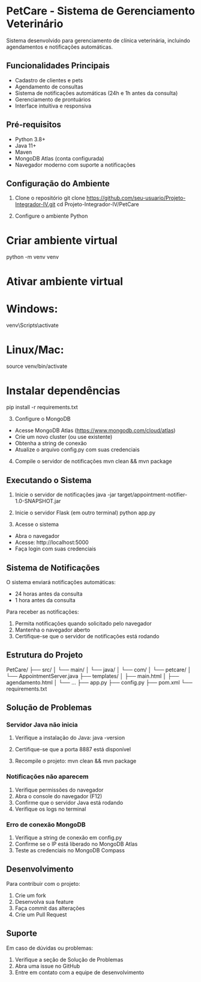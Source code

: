 # PetCare - Sistema de Gerenciamento Veterinário

Sistema desenvolvido para gerenciamento de clínica veterinária, incluindo agendamentos e notificações automáticas.

## Funcionalidades Principais

- Cadastro de clientes e pets
- Agendamento de consultas  
- Sistema de notificações automáticas (24h e 1h antes da consulta)
- Gerenciamento de prontuários
- Interface intuitiva e responsiva

## Pré-requisitos

- Python 3.8+
- Java 11+
- Maven
- MongoDB Atlas (conta configurada)
- Navegador moderno com suporte a notificações

## Configuração do Ambiente

1. Clone o repositório
git clone https://github.com/seu-usuario/Projeto-Integrador-IV.git
cd Projeto-Integrador-IV/PetCare

2. Configure o ambiente Python
# Criar ambiente virtual
python -m venv venv

# Ativar ambiente virtual
# Windows:
venv\Scripts\activate
# Linux/Mac:
source venv/bin/activate

# Instalar dependências
pip install -r requirements.txt

3. Configure o MongoDB
- Acesse MongoDB Atlas (https://www.mongodb.com/cloud/atlas)
- Crie um novo cluster (ou use existente)
- Obtenha a string de conexão
- Atualize o arquivo config.py com suas credenciais

4. Compile o servidor de notificações
mvn clean && mvn package

## Executando o Sistema

1. Inicie o servidor de notificações
java -jar target/appointment-notifier-1.0-SNAPSHOT.jar

2. Inicie o servidor Flask (em outro terminal)
python app.py

3. Acesse o sistema
- Abra o navegador
- Acesse: http://localhost:5000
- Faça login com suas credenciais

## Sistema de Notificações

O sistema enviará notificações automáticas:
- 24 horas antes da consulta
- 1 hora antes da consulta

Para receber as notificações:
1. Permita notificações quando solicitado pelo navegador
2. Mantenha o navegador aberto
3. Certifique-se que o servidor de notificações está rodando

## Estrutura do Projeto
PetCare/
├── src/
│   └── main/
│       └── java/
│           └── com/
│               └── petcare/
│                   └── AppointmentServer.java
├── templates/
│   ├── main.html
│   ├── agendamento.html
│   └── ...
├── app.py
├── config.py
├── pom.xml
└── requirements.txt

## Solução de Problemas

### Servidor Java não inicia
1. Verifique a instalação do Java:
java -version

2. Certifique-se que a porta 8887 está disponível

3. Recompile o projeto:
mvn clean && mvn package

### Notificações não aparecem
1. Verifique permissões do navegador
2. Abra o console do navegador (F12)
3. Confirme que o servidor Java está rodando
4. Verifique os logs no terminal

### Erro de conexão MongoDB
1. Verifique a string de conexão em config.py
2. Confirme se o IP está liberado no MongoDB Atlas
3. Teste as credenciais no MongoDB Compass

## Desenvolvimento

Para contribuir com o projeto:
1. Crie um fork
2. Desenvolva sua feature
3. Faça commit das alterações
4. Crie um Pull Request

## Suporte

Em caso de dúvidas ou problemas:
1. Verifique a seção de Solução de Problemas
2. Abra uma issue no GitHub
3. Entre em contato com a equipe de desenvolvimento
